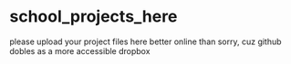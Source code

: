 # school_projects_here
please upload your project files here
better online than sorry, cuz github dobles as a more accessible dropbox
